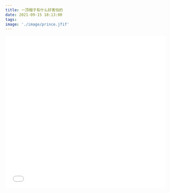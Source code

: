 ```yaml
---
title: 一顶帽子有什么好害怕的
date: 2021-09-15 18:13:00
tags:
image: './image/prince.jfif'
---
```


<iframe src="//player.bilibili.com/player.html?aid=11002311&bvid=BV1tx411e7Xg&cid=18209823&page=1" scrolling="no" border="0" frameborder="no" framespacing="0" allowfullscreen="true" width="100%" height="480px"> </iframe>